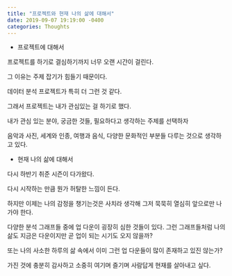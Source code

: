 ```yaml
---
title: "프로젝트와 현재 나의 삶에 대해서"
date: 2019-09-07 19:19:00 -0400
categories: Thoughts
---
```


-  프로젝트에 대해서

프로젝트를 하기로 결심하기까지 너무 오랜 시간이 걸린다.

그 이유는 주제 잡기가 힘들기 때문이다.

데이터 분석 프로젝트가 특히 더 그런 것 같다.

그래서 프로젝트는 내가 관심있는 걸 하기로 했다.

내가 관심 있는 분야, 궁금한 것들, 필요하다고 생각하는 주제를 선택하자

음악과 사진, 세계와 인종, 여행과 음식, 다양한 문화적인 부분들 다루는 것으로 생각하고 있다.


- 현재 나의 삶에 대해서

다시 하반기 취준 시즌이 다가왔다.

다시 시작하는 만큼 뭔가 허탈한 느낌이 든다. 

하지만 이제는 나의 감정을 챙기는것은 사치라 생각해 그저 묵묵히 열심히 앞으로만 나가야 한다.

다양한 분석 그래프들 중에 업 다운이 굉장히 심한 것들이 있다. 그런 그래프들처럼 나의 삶도 지금은 다운이지만 곧 업이 되는 시기도 오지 않을까?

또는 나의 사소한 하루의 삶 속에서 이미 그런 업 다운들이 많이 존재하고 있진 않는가?

가진 것에 충분히 감사하고 소중히 여기며 즐기며 사람답게 현재를 살아내고 싶다.
